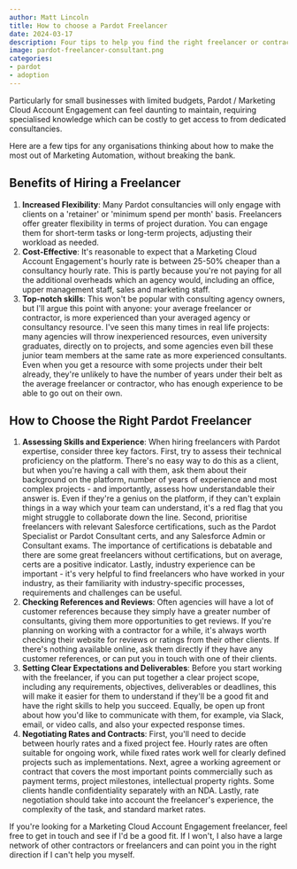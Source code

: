```yaml
---
author: Matt Lincoln
title: How to choose a Pardot Freelancer
date: 2024-03-17
description: Four tips to help you find the right freelancer or contractor for your project
image: pardot-freelancer-consultant.png
categories:
- pardot
- adoption
---
```



Particularly for small businesses with limited budgets, Pardot / Marketing Cloud Account Engagement can feel daunting to maintain, requiring specialised knowledge which can be costly to get access to from dedicated consultancies.

Here are a few tips for any organisations thinking about how to make the most out of Marketing Automation, without breaking the bank.

Benefits of Hiring a Freelancer
-------------------------------

1.  ****Increased Flexibility****:
    Many Pardot consultancies will only engage with clients on a 'retainer' or 'minimum spend per month' basis.
    Freelancers offer greater flexibility in terms of project duration. You can engage them for short-term tasks or long-term projects, adjusting their workload as needed.
2.  ****Cost-Effective****:
    It's reasonable to expect that a Marketing Cloud Account Engagement's hourly rate is between 25-50% cheaper than a consultancy hourly rate. This is partly because you're not paying for all the additional overheads which an agency would, including an office, upper management staff, sales and marketing staff.
3.  ****Top-notch skills****:
    This won't be popular with consulting agency owners, but I'll argue this point with anyone: your average freelancer or contractor, is more experienced than your averaged agency or consultancy resource.
    I've seen this many times in real life projects: many agencies will throw inexperienced resources, even university graduates, directly on to projects, and some agencies even bill these junior team members at the same rate as more experienced consultants.
    Even when you get a resource with some projects under their belt already, they're unlikely to have the number of years under their belt as the average freelancer or contractor, who has enough experience to be able to go out on their own.

How to Choose the Right Pardot Freelancer
-----------------------------------------

1.  ****Assessing Skills and Experience****:
    When hiring freelancers with Pardot expertise, consider three key factors. First, try to assess their technical proficiency on the platform. There's no easy way to do this as a client, but when you're having a call with them, ask them about their background on the platform, number of years of experience and most complex projects - and importantly, assess how understandable their answer is. Even if they're a genius on the platform, if they can't explain things in a way which your team can understand, it's a red flag that you might struggle to collaborate down the line. Second, prioritise freelancers with relevant Salesforce certifications, such as the Pardot Specialist or Pardot Consultant certs, and any Salesforce Admin or Consultant exams. The importance of certifications is debatable and there are some great freelancers without certifications, but on average, certs are a positive indicator. Lastly, industry experience can be important - it's very helpful to find freelancers who have worked in your industry, as their familiarity with industry-specific processes, requirements and challenges can be useful.
2.  ****Checking References and Reviews****:
    Often agencies will have a lot of customer references because they simply have a greater number of consultants, giving them more opportunities to get reviews. If you're planning on working with a contractor for a while, it's always worth checking their website for reviews or ratings from their other clients. If there's nothing available online, ask them directly if they have any customer references, or can put you in touch with one of their clients.
3.  ****Setting Clear Expectations and Deliverables****:
    Before you start working with the freelancer, if you can put together a clear project scope, including any requirements, objectives, deliverables or deadlines, this will make it easier for them to understand if they'll be a good fit and have the right skills to help you succeed. Equally, be open up front about how you'd like to communicate with them, for example, via Slack, email, or video calls, and also your expected response times.
4.  ****Negotiating Rates and Contracts****:
    First, you'll need to decide between hourly rates and a fixed project fee. Hourly rates are often suitable for ongoing work, while fixed rates work well for clearly defined projects such as implementations. Next, agree a working agreement or contract that covers the most important points commercially such as payment terms, project milestones, intellectual property rights. Some clients handle confidentiality separately with an NDA. Lastly, rate negotiation should take into account the freelancer's experience, the complexity of the task, and standard market rates.

If you're looking for a Marketing Cloud Account Engagement freelancer, feel free to get in touch and see if I'd be a good fit. If I won't, I also have a large network of other contractors or freelancers and can point you in the right direction if I can't help you myself.